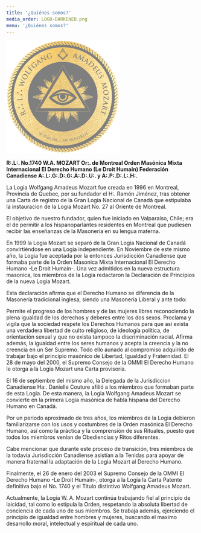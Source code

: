 ```yaml
---
title: '¿Quiénes somos?'
media_order: LOGO-DARKENED.png
menu: '¿Quiénes somos?'
---
```


![logo](LOGO-DARKENED.png?resize=200,200&class='test')  

**R:.L:. No.1740 W.A. MOZART
Or:. de Montreal
Orden Masónica Mixta Internacional
El Derecho Humano (Le Droit Humain)
Federación Canadiense
A:.L:.G:.D:.G:.A:.D:.U:. y A:.P:.D:.L:.H:.**

La Logia Wolfgang Amadeus Mozart fue creada en 1996 en Montreal, Provincia de Quebec, por su fundador el H:. Ramón Jiménez, tras obtener una Carta de registro de la Gran Logia Nacional de Canadá que estipulaba la instauracion de la Logia Mozart No. 27 al Oriente de Montreal.

El objetivo de nuestro fundador, quien fue iniciado en Valparaíso, Chile; era el de permitir a los hispanoparlantes residentes en Montreal que pudiesen recibir las enseñanzas de la Masonería en su lengua materna.

En 1999 la Logia Mozart se separó de la Gran Logia Nacional de Canadá convirtiéndose en una Logia independiente. En Noviembre de este mismo año, la Logia fue aceptada por la entonces Jurisdicción Canadiense que formaba parte de la Orden Masonica Mixta Internacional El Derecho Humano -Le Droit Humain-. Una vez admitidos en la nueva estructura masonica, los miembros de la Logia redactaron la Declaración de Principios de la nueva Logia Mozart.

Esta declaración afirma que el Derecho Humano se diferencia de la Masonería tradicional inglesa, siendo una Masonería Liberal y ante todo:

Permite el progreso de los hombres y de las mujeres libres reconociendo la plena igualdad de los derechos y deberes entre los dos sexos.
Proclama y vigila que la sociedad respete los Derechos Humanos para que así exista una verdadera libertad de culto religioso, de ideología política, de orientación sexual y que no exista tampoco la discriminación racial.
Afirma además, la igualdad entre los seres humanos y acepta la creencia y la no creencia en un Ser Supremo.
Todo ello aunado al compromiso adquirido de trabajar bajo el principio masónico de Libertad, Igualdad y Fraternidad. El 28 de mayo del 2000, el Supremo Consejo de la OMMI El Derecho Humano le otorga a la Logia Mozart una Carta provisoria.

El 16 de septiembre del mismo año, la Delegada de la Jurisdiccion Canadiense Ha:. Danielle Couture afilió a los miembros que formaban parte de esta Logia. De esta manera, la Logia Wolfgang Amadeus Mozart se convierte en la primera Logia masónica de habla hispana del Derecho Humano en Canadá.

Por un periodo aproximado de tres años, los miembros de la Logia debieron familiarizarse con los usos y costumbres de la Orden masónica El Derecho Humano, así como la práctica y la comprensión de sus Rituales, puesto que todos los miembros venían de Obediencias y Ritos diferentes.

Cabe mencionar que durante este proceso de transición, tres miembros de la todavía Jurisdicción Canadiense asistían a la Tenidas para apoyar de manera fraternal la adaptación de la Logia Mozart al Derecho Humano.

Finalmente, el 26 de enero del 2003 el Supremo Consejo de la OMMI El Derecho Humano -Le Droit Humain-, otorga a la Logia la Carta Patente definitiva bajo el No. 1740 y el Titulo distintivo Wolfgang Amadeus Mozart.

Actualmente, la Logia W. A. Mozart continúa trabajando fiel al principio de laicidad, tal como lo estipula la Orden, respetando la absoluta libertad de conciencia de cada uno de sus miembros. Se trabaja además, ejerciendo el principio de igualdad entre hombres y mujeres, buscando el maximo desarrollo moral, intelectual y espiritual de cada uno.